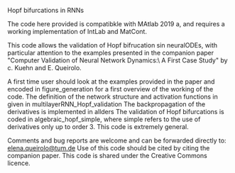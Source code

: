 Hopf bifurcations in RNNs

The code here provided is compatibkle with MAtlab 2019 a, and requires a working implementation of IntLab and MatCont.

This code allows the validation of Hopf bifrucation sin neuralODEs, with particular attention to the examples presented in the companion paper "Computer Validation of Neural Network Dynamics:\\ A First Case Study" by c. Kuehn and E. Queirolo.

A first time user should look at the examples provided in the paper and encoded in figure_generation for a first overview of the working of the code.
The definition of the network structure and activation functions in given in multilayerRNN_Hopf_validation
The backpropagation of the derivatives is implemented in allders
The validation of Hopf bifurcations is coded in algebraic_hopf_simple, where simple refers to the use of derivatives only up to order 3. This code is extremely general.

Comments and bug reports are welcome and can be forwarded directly to: elena.queirolo@tum.de
Use of this code should be cited by citing the companion paper.
This code is shared under the Creative Commons licence.
